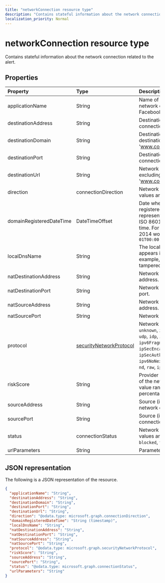 ```yaml
---
title: "networkConnection resource type"
description: "Contains stateful information about the network connection related to the alert."
localization_priority: Normal
---
```


# networkConnection resource type

Contains stateful information about the network connection related to the alert.

## Properties

| Property   | Type|Description|
|:---------------|:--------|:----------|
|applicationName|String|Name of the application managing the network connection (for example, Facebook, SMTP, etc.).|
|destinationAddress|String|Destination IP address (of the network connection).|
|destinationDomain|String|Destination domain portion of the destination URL. (for example 'www.contoso.com').|
|destinationPort|String|Destination port (of the network connection).|
|destinationUrl|String|Network connection URL/URI string - excluding parameters. (for example 'www.contoso.com/products/default.html')|
|direction|connectionDirection|Network connection direction. Possible values are: `unknown`, `inbound`, `outbound`.|
|domainRegisteredDateTime|DateTimeOffset|Date when the destination domain was registered. The Timestamp type represents date and time information using ISO 8601 format and is always in UTC time. For example, midnight UTC on Jan 1, 2014 would look like this: `'2014-01-01T00:00:00Z'`|
|localDnsName|String|The local DNS name resolution as it appears in the host's local DNS cache (for example, in case the 'hosts' file was tampered with).|
|natDestinationAddress|String|Network Address Translation destination IP address.|
|natDestinationPort|String|Network Address Translation destination port.|
|natSourceAddress|String|Network Address Translation source IP address.|
|natSourcePort|String|Network Address Translation source port.|
|protocol|[securityNetworkProtocol](securitynetworkprotocol.md)|Network protocol. Possible values are: `unknown`, `ip`, `icmp`, `igmp`, `ggp`, `ipv4`, `tcp`, `pup`, `udp`, `idp`, `ipv6`, `ipv6RoutingHeader`, `ipv6FragmentHeader`, `ipSecEncapsulatingSecurityPayload`, `ipSecAuthenticationHeader`, `icmpV6`, `ipv6NoNextHeader`, `ipv6DestinationOptions`, `nd`, `raw`, `ipx`, `spx`, `spxII`.|
|riskScore|String|Provider generated/calculated risk score of the network connection. Recommended value range of 0-1, which equates to a percentage.|
|sourceAddress|String|Source (i.e. origin) IP address (of the network connection).|
|sourcePort|String|Source (i.e. origin) IP port (of the network connection).|
|status|connectionStatus|Network connection status. Possible values are: `unknown`, `attempted`, `succeeded`, `blocked`, `failed`.|
|urlParameters|String|Parameters (suffix) of the destination URL.|

## JSON representation

The following is a JSON representation of the resource.

<!-- {
  "blockType": "resource",
  "optionalProperties": [

  ],
  "@odata.type": "microsoft.graph.networkConnection"
}-->

```json
{
  "applicationName": "String",
  "destinationAddress": "String",
  "destinationDomain": "String",
  "destinationPort": "String",
  "destinationUrl": "String",
  "direction": "@odata.type: microsoft.graph.connectionDirection",
  "domainRegisteredDateTime": "String (timestamp)",
  "localDnsName": "String",
  "natDestinationAddress": "String",
  "natDestinationPort": "String",
  "natSourceAddress": "String",
  "natSourcePort": "String",
  "protocol": "@odata.type: microsoft.graph.securityNetworkProtocol",
  "riskScore": "String",
  "sourceAddress": "String",
  "sourcePort": "String",
  "status": "@odata.type: microsoft.graph.connectionStatus",
  "urlParameters": "String"
}

```

<!-- uuid: 8fcb5dbc-d5aa-4681-8e31-b001d5168d79
2015-10-25 14:57:30 UTC -->
<!-- {
  "type": "#page.annotation",
  "description": "networkConnection resource",
  "keywords": "",
  "section": "documentation",
  "tocPath": ""
}-->
